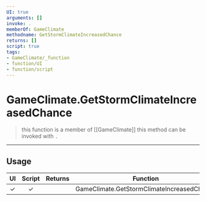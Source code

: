 ```yaml
---
UI: true
arguments: []
invoke: .
memberOf: GameClimate
methodname: GetStormClimateIncreasedChance
returns: []
script: true
tags:
- GameClimate/_function
- function/UI
- function/script
---
```

# GameClimate.GetStormClimateIncreasedChance
> this function is a member of [[GameClimate]]
> this method can be invoked with `.`
-----
## Usage
|  UI | Script | Returns | Function | Arguments |
|:---:|:------:|-------:|:--------:|:---------|
|✓|✓||GameClimate.GetStormClimateIncreasedChance||
